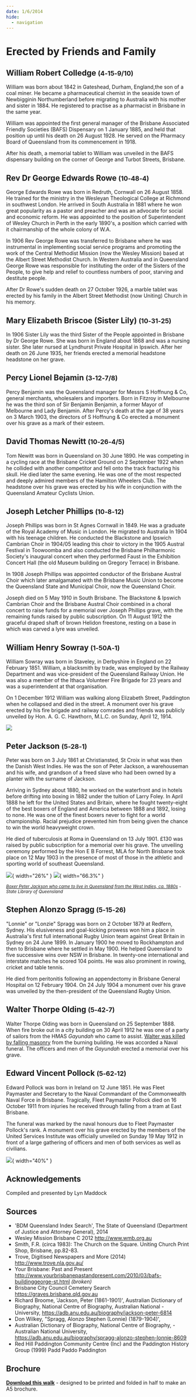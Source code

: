 ```yaml
---
date: 1/6/2014
hide:
  - navigation
---
```


# Erected by Friends and Family

<!-- 

![](../assets/john-devoy-residence-1908.jpg){ width="70%" }  

*<small>[Devoy residence in Ashgrove, Brisbane, ca. 1908](http://onesearch.slq.qld.gov.au/permalink/f/1upgmng/slq_alma21218171470002061). The Devoy residence was in Three Mile Scrub Road (now Ashgrove Avenue), off Waterworks Road. John Devoy was the manager of Castlemaine Perkins. — State Library of Queensland.</small>*

-->

<!--
???+ directions "Directions" 

    Starting point
    Walking directions to first headstone... is the grave of...
    
    ![](../assets/404.png){ width="15%" }
-->

## William Robert Colledge <small>(4‑15‑9/10)</small>

William was born about 1842 in Gateshead, Durham, England,the son of a coal miner. He became a pharmaceutical chemist in the seaside town of Newbigginin Northumberland before migrating to Australia with his mother and sister in 1884. He registered to practise as a pharmacist in Brisbane in the same year. 

William was appointed the first general manager of the Brisbane Associated Friendly Societies (BAFS) Dispensary on 1 January 1885, and held that position up until his death on 26 August 1928. He served on the Pharmacy Board of Queensland from its commencement in 1918.

After his death, a memorial tablet to William was unveiled in the BAFS dispensary building on the corner of George and Turbot Streets, Brisbane.



<!--
??? directions "Directions" 

    Walking directions to next headstone... is the grave of...
    
    ![](../assets/404.png){ width="15%" }
-->

## Rev Dr George Edwards Rowe <small>(10‑48‑4)</small>

George Edwards Rowe was born in Redruth, Cornwall on 26 August 1858. He trained for the ministry in the Wesleyan Theological College at Richmond in southwest London. He arrived in South Australia in 1881 where he won great popularity as a pastor and preacher and was an advocate for social and economic reform. He was appointed to the position of Superintendent of Wesley Church in Perth in the early 1890's, a position which carried with it chairmanship of the whole colony of W.A. 

In 1906 Rev George Rowe was transferred to Brisbane where he was instrumental in implementing social service programs and promoting the work of the Central Methodist Mission (now the Wesley Mission) based at the Albert Street Methodist Church. In Western Australia and in Queensland George Rowe was responsible for instituting the order of the Sisters of the People, to give help and relief to countless numbers of poor, starving and destitute people. 

After Dr Rowe's sudden death on 27 October 1926, a marble tablet was erected by his family in the Albert Street Methodist (now Uniting) Church in his memory.

## Mary Elizabeth Briscoe (Sister Lily) <small>(10‑31‑25)</small>

In 1906 Sister Lily was the third Sister of the People appointed in Brisbane by Dr George Rowe. She was born in England about 1868 and was a nursing sister. She later nursed at Lyndhurst Private Hospital in Ipswich. After her death on 26 June 1935, her friends erected a memorial headstone headstone on her grave.

## Percy Lionel Bejamin <small>(3‑12‑7/8)</small>

Percy Benjamin was the Queensland manager for Messrs S Hoffnung & Co, general merchants, wholesalers and importers. Born in Fitzroy in Melbourne he was the third son of Sir Benjamin Benjamin, a former Mayor of Melbourne and Lady Benjamin. After Percy's death at the age of 38 years on 3 March 1903, the directors of S Hoffnung & Co erected a monument over his grave as a mark of their esteem.

## David Thomas Newitt <small>(10‑26‑4/5)</small>

Tom Newitt was born in Queensland on 30 June 1890. He was competing in a cycling race at the Brisbane Cricket Ground on 2 September 1922 when he collided with another competitor and fell onto the track fracturing his skull. He died later the same evening. He was one of the most respected and deeply admired members of the Hamilton Wheelers Club. The headstone over his grave was erected by his wife in conjunction with the Queensland Amateur Cyclists Union.

## Joseph Letcher Phillips <small>(10‑8‑12)</small>

Joseph Phillips was born in St Agnes Cornwall in 1849. He was a graduate of the Royal Academy of Music in London. He migrated to Australia In 1904 with his teenage children. He conducted the Blackstone and Ipswich Cambrian Choir in 1904/05 leading this choir to victory in the 1905 Austral Festival in Toowoomba and also conducted the Brisbane Philharmonic Society's inaugural concert when they performed Faust in the Exhibition Concert Hall (the old Museum building on Gregory Terrace) in Brisbane. 

In 1908 Joseph Phillips was appointed conductor of the Brisbane Austral Choir which later amalgamated with the Brisbane Music Union to become the Queensland State and Municipal Choir, now the Queensland Choir. 

Joseph died on 5 May 1910 in South Brisbane. The Blackstone & Ipswich Cambrian Choir and the Brisbane Austral Choir combined in a choral concert to raise funds for a memorial over Joseph Phillips grave, with the remaining funds raised by public subscription. On 11 August 1912 the graceful draped shaft of brown Helidon freestone, resting on a base in which was carved a lyre was unveiled.

## William Henry Sowray <small>(1‑50A‑1)</small>

William Sowray was born in Staveley, in Derbyshire in England on 22 February 1851. William, a blacksmith by trade, was employed by the Railway Department and was vice-president of the Queensland Railway Union. He was also a member of the Ithaca Volunteer Fire Brigade for 23 years and was a superintendent at that organisation. 

On 1 December 1912 William was walking along Elizabeth Street, Paddington when he collapsed and died in the street. A monument over his grave erected by his fire brigade and railway comrades and friends was publicly unveiled by Hon. A. G. C. Hawthorn, M.L.C. on Sunday, April 12, 1914.

![](../assets/william-henry-sowray-headstone.jpg)


## Peter Jackson <small>(5‑28‑1)</small>

Peter was born on 3 July 1861 at Christiansted, St Croix in what was then the Danish West Indies. He was the son of Peter Jackson, a warehouseman and his wife, and grandson of a freed slave who had been owned by a planter with the surname of Jackson. 

Arriving in Sydney about 1880, he worked on the waterfront and in hotels before drifting into boxing in 1882 under the tuition of Larry Foley. In April 1888 he left for the United States and Britain, where he fought twenty-eight of the best boxers of England and America between 1888 and 1892, losing to none. He was one of the finest boxers never to fight for a world championship. Racial prejudice prevented him from being given the chance to win the world heavyweight crown. 

He died of tuberculosis at Roma in Queensland on 13 July 1901. £130 was raised by public subscription for a memorial over his grave. The unveiling ceremony performed by the Hon E B Forrest, MLA for North Brisbane took place on 12 May 1903 in the presence of most of those in the athletic and sporting world of southeast Queensland.

![](../assets/peter-jackson.jpg){ width="26%" }  ![](../assets/peter-jackson-headstone.jpg){ width="66.3%" }

*<small>[Boxer Peter Jackson who came to live in Queensland from the West Indies, ca. 1880s](http://onesearch.slq.qld.gov.au/permalink/f/1upgmng/slq_digitool116252) - State Library of Queensland </small>*

## Stephen Alonzo Spragg <small>(5‑15‑26)</small>

"Lonnie" or "Lonzie" Spragg was born on 2 October 1879 at Redfern, Sydney. His elusiveness and goal-kicking prowess won him a place in Australia's first full international Rugby Union team against Great Britain in Sydney on 24 June 1899. In January 1900 he moved to Rockhampton and then to Brisbane where he settled in May 1900. He helped Queensland to five successive wins over NSW in Brisbane. In twenty-one international and interstate matches he scored 104 points. He was also prominent in rowing, cricket and table tennis. 

He died from peritonitis following an appendectomy in Brisbane General Hospital on 12 February 1904. On 24 July 1904 a monument over his grave was unveiled by the then-president of the Queensland Rugby Union.

## Walter Thorpe Olding <small>(5‑42‑7)</small>

Walter Thorpe Olding was born in Queensland on 25 September 1888. When fire broke out in a city building on 30 April 1912 he was one of a party of sailors from the HMAS *Gayundah* who came to assist. [Walter was killed by falling masonry](https://trove.nla.gov.au/newspaper/article/175235017) from the burning building. He was accorded a Naval funeral. The officers and men of the *Gayundah* erected a memorial over his grave.

## Edward Vincent Pollock <small>(5‑62‑12)</small>

Edward Pollock was born in Ireland on 12 June 1851. He was Fleet Paymaster and Secretary to the Naval Commandant of the Commonwealth Naval Force in Brisbane. Tragically, Fleet Paymaster Pollock died on 16 October 1911 from injuries he received through falling from a tram at East Brisbane. 

The funeral was marked by the naval honours due to Fleet Paymaster Pollock's rank. A monument over his grave erected by the members of the United Services Institute was officially unveiled on Sunday 19 May 1912 in front of a large gathering of officers and men of both services as well as civilians.

![](../assets/anchor.jpg){ width="40%" }


## Acknowledgements

Compiled and presented by Lyn Maddock

## Sources

- 'BDM Queensland Index Search', The State of Queensland (Department of Justice and Attorney General), 2014
- Wesley Mission Brisbane C 2012 http://www.wmb.org.au
- Smith, F.R. (circa 1983): The Church on the Square. Uniting Church Print Shop, Brisbane, pp.82-83.
- Trove, Digitised Newspapers and More (2014) http://www.trove.nla.gov.au/
- Your Brisbane: Past and Present http://www.yourbrisbanepastandpresent.com/2010/03/bafs-buildinggeorge-st.html *(broken)*
- Brisbane City Council Cemetery Search  https://graves.brisbane.qld.gov.au
- Richard Broome, 'Jackson, Peter (1861-1901)', Australian Dictionary of Biography, National Centre of Biography, Australian National - University, https://adb.anu.edu.au/biography/jackson-peter-6814
- Don Wilkey, "Spragg, Alonzo Stephen (Lonnie) (1879-1904)', 
- Australian Dictionary of Biography, National Centre of Biography, - Australian National University, https://adb.anu.edu.au/biography/spragg-alonzo-stephen-lonnie-8609
- Red Hill Paddington Community Centre (Inc) and the Paddington History Group (1999) Padd Paddo Paddington


<div class="noprint" markdown="1">

## Brochure

**[Download this walk](../assets/guides/erected-by-friends.pdf)** - designed to be printed and folded in half to make an A5 brochure.

</div>
